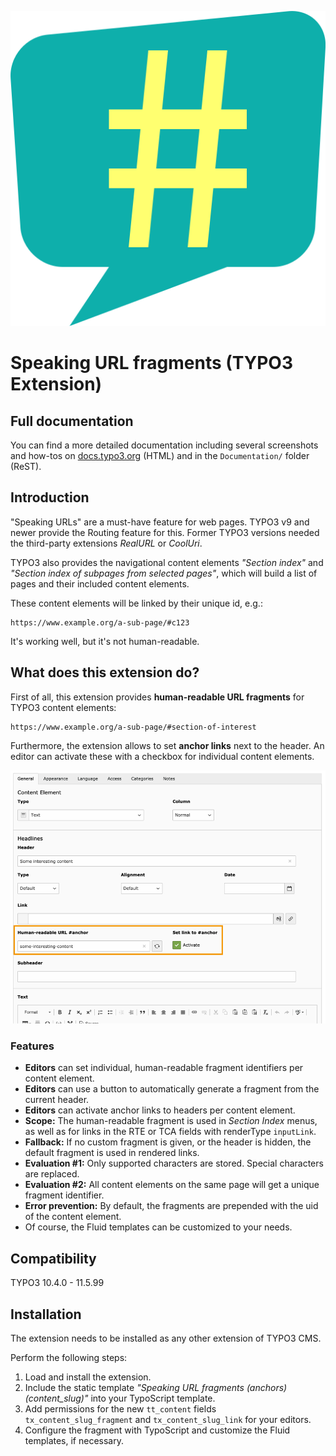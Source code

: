 ![Speech bubble](Resources/Public/Icons/Extension.svg)

# Speaking URL fragments (TYPO3 Extension)

## Full documentation

You can find a more detailed documentation including several screenshots and how-tos on [docs.typo3.org](https://docs.typo3.org/p/sebkln/content-slug/master/en-us/) (HTML) and in the `Documentation/` folder (ReST).


## Introduction

"Speaking URLs" are a must-have feature for web pages. TYPO3 v9 and newer provide the Routing feature for this.
Former TYPO3 versions needed the third-party extensions *RealURL* or *CoolUri*.

TYPO3 also provides the navigational content elements *"Section index"* and *"Section index of subpages from selected pages"*,
which will build a list of pages and their included content elements.

These content elements will be linked by their unique id, e.g.:

```
https://www.example.org/a-sub-page/#c123
```

It's working well, but it's not human-readable.


## What does this extension do?

First of all, this extension provides **human-readable URL fragments** for TYPO3 content elements:

```
https://www.example.org/a-sub-page/#section-of-interest
```

Furthermore, the extension allows to set **anchor links** next to the header.
An editor can activate these with a checkbox for individual content elements.

![New fields in TYPO3 content elements (backend)](Documentation/Images/EditorManual/fields-in-content-element.png)

### Features

- **Editors** can set individual, human-readable fragment identifiers per content element.
- **Editors** can use a button to automatically generate a fragment from the current header.
- **Editors** can activate anchor links to headers per content element.
- **Scope:** The human-readable fragment is used in *Section Index* menus, as well as for links in the RTE or TCA fields with renderType `inputLink`.
- **Fallback:** If no custom fragment is given, or the header is hidden, the default fragment is used in rendered links.
- **Evaluation #1:** Only supported characters are stored. Special characters are replaced.
- **Evaluation #2:** All content elements on the same page will get a unique fragment identifier.
- **Error prevention:** By default, the fragments are prepended with the uid of the content element.
- Of course, the Fluid templates can be customized to your needs.


## Compatibility

TYPO3 10.4.0 - 11.5.99


## Installation

The extension needs to be installed as any other extension of TYPO3 CMS.

Perform the following steps:

1. Load and install the extension.
2. Include the static template *"Speaking URL fragments (anchors) (content_slug)"* into your TypoScript template.
3. Add permissions for the new `tt_content` fields `tx_content_slug_fragment` and `tx_content_slug_link` for your editors.
4. Configure the fragment with TypoScript and customize the Fluid templates, if necessary.

